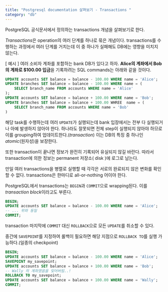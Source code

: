 ```yaml
---
title: "Postgresql documentation 살펴보기 - Transactions "
category: "db"
---
```


PostgreSQL 공식문서에서 정의하는 transactions 개념을 살펴보기로 한다.

*Transactions*은 operation의 여러 단계를 하나로 묶은 개념이다. transactions를 수행하는 과정에서 여러 단계를 거치는데 이 중 하나가 실패해도 DB에는 영향을 미치지 않는다.

[ 예시 ]
여러 소비자 계좌를 포함하는 bank DB가 있다고 하자. **Alice의 계좌에서 Bob의 계좌로 $100.00 입금**을 기록하려는 SQL commands는 아래와 같을 것이다. 
```sql
UPDATE accounts SET balance = balance - 100.00 WHERE name = 'Alice';
UPDATE branches SET balance = balance - 100.00 WHERE name = (
    SELECT branch_name FROM accounts WHERE name = 'Alice' 
);
UPDATE accounts SET balance = balance + 100.00 WHERE name = 'Bob';
UPDATE branches SET balance = balance + 100.00 WHREE  name = (
    SELECT branch_name FROM accounts WHERE name = 'Bob' 
)
```
해당 task를 수행하는데 여러 `UPDATE`가 실행되는데 bank 입장에서는 전부 다 실행되거나 아예 발생하지 않아야 한다. 하나라도 잘못되면 전체 step이 실행되지 않아야 하므로 이를 grouping하여 업데이트한다.(*transaction*) 이는 DB의 특징 중 하나인 *atomic*(원자성)을 보장한다. 

또한 transaction이 끝나면 정보가 완전히 기록되어 유실되지 않길 바란다. 따라서 transaction에 의한 정보는 permanent 저장소( disk )에 로그로 남는다.
 
만일 여러 transactions을 병렬로 실행할 때 각각은 서로의 완료되지 않은 변화를 확인할 수 없다. 
transactions은 한마디로 all-or-nothing 어이야 한다.

PostgreSQL에서 transactions는 `BEGIN`과 `COMMIT`으로 wrapping된다. 이를 *transaction block*이라고도 부른다.

```sql
BEGIN;
UPDATE accounts SET balance = balance - 100.00 WHERE name = 'Alice';
-- ... 위와 동일
COMMIT;
```

transaction 마지막에 `COMMIT` 대신 `ROLLBACK`으로 모든 `UPDATE`를 취소할 수 있다. 

중간에 `SAVEPOINT`를 지정하여 롤백이 필요하면 해당 지점으로 `ROLLBACK TO`를 실행 가능하다.(일종의 checkpoint) 
```sql
BEGIN;
UPDATE accounts SET balance = balance - 100.00 WHERE name = 'Alice';
SAVEPOINT my_savepoint;
UPDATE accounts SET balance = balance + 100.00 WHERE name = 'Bob';
-- Wally 의 계좌였음을 잊어버림..!
ROLLBACK TO my_savepoint;
UPDATE accounts SET balance = balance + 100.00 WHERE name = 'Wally';
COMMIT;
```